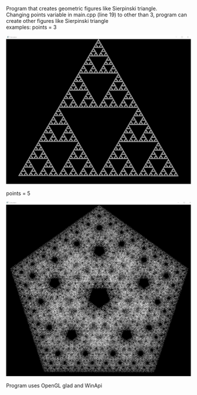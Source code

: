 Program that creates geometric figures like Sierpinski triangle.\
Changing points variable in main.cpp (line 19) to other than 3, program can create other figures like Sierpinski triangle\
examples:
points = 3

![screenshot](3.png)

points = 5

![screenshot](5.png)

Program uses OpenGL glad and WinApi
